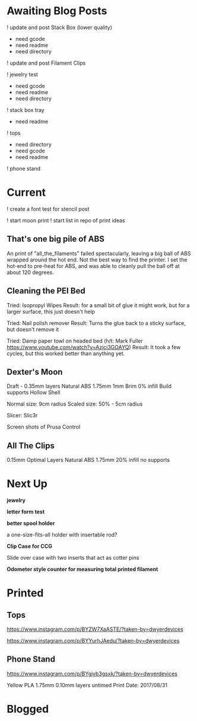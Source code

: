 # Awaiting Blog Posts

! update and post Stack Box (lower quality) 
 - need gcode
 - need readme
 - need directory
 
! update and post Filament Clips

! jewelry test
 - need gcode
 - need readme
 - need directory
 
! stack box tray
 - need readme
 
! tops
 - need directory
 - need gcode
 - need readme
 
! phone stand

# Current

! create a font test for stencil post

! start moon print
! start list in repo of print ideas

## That's one big pile of ABS

An print of "all_the_filaments" failed spectacularly, leaving a big ball of ABS wrapped around the hot end. Not
the best way to find the printer. I set the hot-end to pre-heat for ABS, and was able to cleanly pull the ball
off at about 120 degrees.


## Cleaning the PEI Bed

Tried: Isopropyl Wipes
Result: for a small bit of glue it might work, but for a larger surface, this just doesn't help

Tried: Nail polish remover
Result: Turns the glue back to a sticky surface, but doesn't remove it

Tried: Damp paper towl on headed bed (h/t: Mark Fuller https://www.youtube.com/watch?v=Azjci3GOAYQ)
Result: It took a few cycles, but this worked better than anything yet.


## Dexter's Moon

Draft - 0.35mm layers
Natural ABS 1.75mm
1mm Brim
0% infill
Build supports
Hollow Shell

Normal size: 9cm radius
Scaled size: 50% - 5cm radius

Slicer: Slic3r

Screen shots of Prusa Control


## All The Clips

0.15mm Optimal Layers
Natural ABS 1.75mm
20% infill
no supports


# Next Up

**jewelry**

**letter form test**

**better spool holder**

 a one-size-fits-all holder with insertable rod?
 
**Clip Case for CCG**

Slide over case with two inserts that act as cotter pins

**Odometer style counter for measuring total printed filament**

# Printed

## Tops

https://www.instagram.com/p/BYZW7XaASTE/?taken-by=dwyerdevices

https://www.instagram.com/p/BYYurhJAedu/?taken-by=dwyerdevices

## Phone Stand

https://www.instagram.com/p/BYgjvb3gsxk/?taken-by=dwyerdevices

Yellow PLA 1.75mm
0.10mm layers
untimed 
Print Date: 2017/08/31


# Blogged